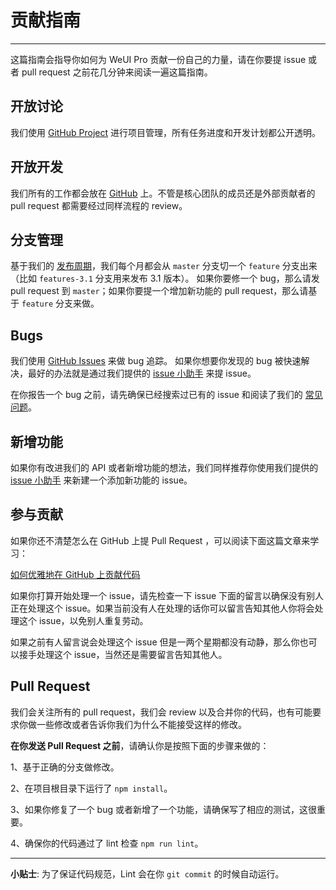 # 贡献指南

----

这篇指南会指导你如何为 WeUI Pro 贡献一份自己的力量，请在你要提 issue 或者 pull request 之前花几分钟来阅读一遍这篇指南。

## 开放讨论

我们使用 [GitHub Project](https://github.com/weui-pro/weui-pro/projects) 进行项目管理，所有任务进度和开发计划都公开透明。

## 开放开发

我们所有的工作都会放在 [GitHub](https://github.com/WeUI-Pro/weui-pro) 上。不管是核心团队的成员还是外部贡献者的 pull request 都需要经过同样流程的 review。

## 分支管理

基于我们的 [发布周期](changelog)，我们每个月都会从 `master` 分支切一个 `feature` 分支出来（比如 `features-3.1` 分支用来发布 3.1 版本）。 如果你要修一个 bug，那么请发 pull request 到 `master`；如果你要提一个增加新功能的 pull request，那么请基于 `feature` 分支来做。

## Bugs

我们使用 [GitHub Issues](https://github.com/WeUI-Pro/weui-pro/issues) 来做 bug 追踪。 如果你想要你发现的 bug 被快速解决，最好的办法就是通过我们提供的 [issue 小助手](https://weui-pro.github.io/weui-pro-helper) 来提 issue。

在你报告一个 bug 之前，请先确保已经搜索过已有的 issue 和阅读了我们的 [常见问题](faq)。

## 新增功能

如果你有改进我们的 API 或者新增功能的想法，我们同样推荐你使用我们提供的 [issue 小助手](https://weui-pro.github.io/weui-pro-helper) 来新建一个添加新功能的 issue。

## 参与贡献

如果你还不清楚怎么在 GitHub 上提 Pull Request ，可以阅读下面这篇文章来学习：

[如何优雅地在 GitHub 上贡献代码](https://segmentfault.com/a/1190000000736629)

如果你打算开始处理一个 issue，请先检查一下 issue 下面的留言以确保没有别人正在处理这个 issue。如果当前没有人在处理的话你可以留言告知其他人你将会处理这个 issue，以免别人重复劳动。

如果之前有人留言说会处理这个 issue 但是一两个星期都没有动静，那么你也可以接手处理这个 issue，当然还是需要留言告知其他人。

## Pull Request

我们会关注所有的 pull request，我们会 review 以及合并你的代码，也有可能要求你做一些修改或者告诉你我们为什么不能接受这样的修改。

**在你发送 Pull Request 之前**，请确认你是按照下面的步骤来做的：

1、基于正确的分支做修改。

2、在项目根目录下运行了 `npm install`。

3、如果你修复了一个 bug 或者新增了一个功能，请确保写了相应的测试，这很重要。

4、确保你的代码通过了 lint 检查 `npm run lint`。

---
**小贴士**: 为了保证代码规范，Lint 会在你 `git commit` 的时候自动运行。
